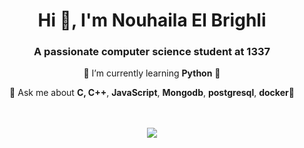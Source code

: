 <h1 align="center">Hi 👋, I'm Nouhaila El Brighli</h1>
<h3 align="center">A passionate computer science student at 1337</h3>

<div align="center">

 🌱 I’m currently learning **Python** 🌱

 💬 Ask me about **C, C++**, **JavaScript**, **Mongodb**, **postgresql**, **docker**💬

</div>
<br/>
<br/>
<div align="center">
<img align="center"  src="https://badge.mediaplus.ma/greenbinary/nel-brig" />
</div>
<br/>
<br/>
